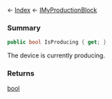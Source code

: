 ← [Index](Api-Index) ← [IMyProductionBlock](Sandbox.ModAPI.Ingame.IMyProductionBlock)

### Summary

```csharp
public bool IsProducing { get; }
```

The device is currently producing.

### Returns

[bool](https://docs.microsoft.com/en-us/dotnet/api/system.boolean?view=netframework-4.6)

